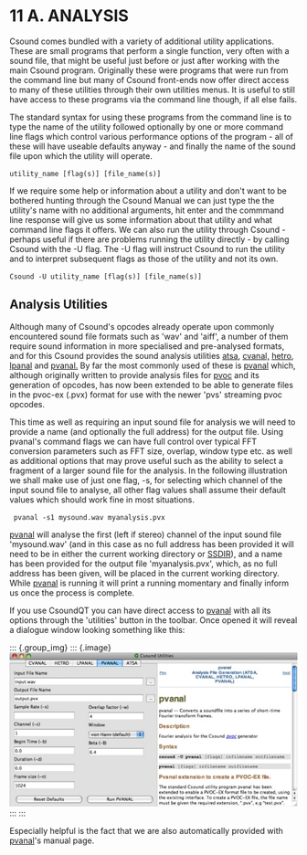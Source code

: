 11 A. ANALYSIS
==============

Csound comes bundled with a variety of additional utility applications.
These are small programs that perform a single function, very often with
a sound file, that might be useful just before or just after working
with the main Csound program. Originally these were programs that were
run from the command line but many of Csound front-ends now offer direct
access to many of these utilities through their own utilities menus. It
is useful to still have access to these programs via the command line
though, if all else fails.

The standard syntax for using these programs from the command line is to
type the name of the utility followed optionally by one or more command
line flags which control various performance options of the program -
all of these will have useable defaults anyway - and finally the name of
the sound file upon which the utility will operate.

    utility_name [flag(s)] [file_name(s)]

If we require some help or information about a utility and don\'t want
to be bothered hunting through the Csound Manual we can just type the
the utility\'s name with no additional arguments, hit enter and the
commmand line response will give us some information about that utility
and what command line flags it offers. We can also run the utility
through Csound - perhaps useful if there are problems running the
utility directly - by calling Csound with the -U flag. The -U flag will
instruct Csound to run the utility and to interpret subsequent flags as
those of the utility and not its own.

    Csound -U utility_name [flag(s)] [file_name(s)]

Analysis Utilities
------------------

Although many of Csound\'s opcodes already operate upon commonly
encountered sound file formats such as \'wav\' and \'aiff\', a number of
them require sound information in more specialised and pre-analysed
formats, and for this Csound provides the sound analysis utilities
[atsa](http://www.csounds.com/manual/html/UtilityAtsa.html),
[cvanal,](http://www.csounds.com/manual/html/cvanal.html)
[hetro](http://www.csounds.com/manual/html/hetro.html),
[lpanal](http://www.csounds.com/manual/html/lpanal.html) and
[pvanal.](http://www.csounds.com/manual/html/pvanal.html) By far the
most commonly used of these is
[pvanal](http://www.csounds.com/manual/html/pvanal.html) which, although
originally written to provide analysis files for
[pvoc](http://www.csounds.com/manual/html/pvoc.html) and its generation
of opcodes, has now been extended to be able to generate files in the
pvoc-ex (.pvx) format for use with the newer \'pvs\' streaming pvoc
opcodes.

This time as well as requiring an input sound file for analysis we will
need to provide a name (and optionally the full address) for the output
file. Using pvanal\'s command flags we can have full control over
typical FFT conversion parameters such as FFT size, overlap, window type
etc. as well as additional options that may prove useful such as the
ability to select a fragment of a larger sound file for the analysis. In
the following illustration we shall make use of just one flag, -s, for
selecting which channel of the input sound file to analyse, all other
flag values shall assume their default values which should work fine in
most situations.

     pvanal -s1 mysound.wav myanalysis.pvx

[pvanal](http://www.csounds.com/manual/html/pvanal.html) will analyse
the first (left if stereo) channel of the input sound file
\'mysound.wav\' (and in this case as no full address has been provided
it will need to be in either the current working directory or
[SSDIR](http://www.csounds.com/manual/html/CommandEnvironment.html)),
and a name has been provided for the output file \'myanalysis.pvx\',
which, as no full address has been given, will be placed in the current
working directory. While
[pvanal](http://www.csounds.com/manual/html/pvanal.html) is running it
will print a running momentary and finally inform us once the process is
complete.

If you use CsoundQT you can have direct access to
[pvanal](http://www.csounds.com/manual/html/pvanal.html) with all its
options through the \'utilities\' button in the toolbar. Once opened it
will reveal a dialogue window looking something like this:

::: {.group_img}
::: {.image}
![](../resources/images/csoundqtpvanal_1.jpg)
:::
:::

Especially helpful is the fact that we are also automatically provided
with [pvanal](http://www.csounds.com/manual/html/pvanal.html)\'s manual
page.
